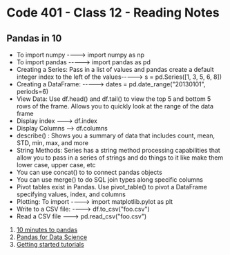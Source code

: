 # Code 401 - Class 12 - Reading Notes

## Pandas in 10

- To import numpy ----> import numpy as np
- To import pandas -----> import pandas as pd
- Creating a Series: Pass in a list of values and pandas create a default integer index to the left of the values-----> s = pd.Series([1, 3, 5, 6, 8])
- Creating a DataFrame: -----> dates = pd.date_range("20130101", periods=6)
- View Data: Use df.head() and df.tail() to view the top 5 and bottom 5 rows of the frame. Allows you to quickly look at the range of the data frame
- Display index ---> df.index
- Display Columns --> df.columns
- describe() : Shows you a summary of data that includes count, mean, STD, min, max, and more
- String Methods: Series has a string method processing capabilities that allow you to pass in a series of strings and do things to it like make them lower case, upper case, etc
- You can use concat() to to connect pandas objects
- You can use merge() to do SQL join types along specific columns
- Pivot tables exist in Pandas. Use pivot_table() to pivot a DataFrame specifying values, index, and columns
- Plotting: To import ----> import matplotlib.pylot as plt
- Write to a CSV file: ----> df.to_csv("foo.csv")
- Read a CSV file ---> pd.read_csv("foo.csv")


1. [10 minutes to pandas](https://pandas.pydata.org/pandas-docs/stable/user_guide/10min.html)
2. [Pandas for Data Science
](https://realpython.com/learning-paths/pandas-data-science/)
3. [Getting started tutorials](https://pandas.pydata.org/pandas-docs/stable/getting_started/intro_tutorials/index.html)